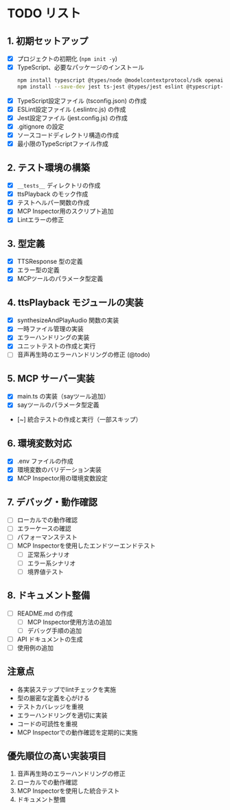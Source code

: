 # TODO リスト

## 1. 初期セットアップ
- [x] プロジェクトの初期化 (`npm init -y`)
- [x] TypeScript、必要なパッケージのインストール
  ```bash
  npm install typescript @types/node @modelcontextprotocol/sdk openai play-sound
  npm install --save-dev jest ts-jest @types/jest eslint @typescript-eslint/parser @typescript-eslint/eslint-plugin @modelcontextprotocol/inspector
  ```
- [x] TypeScript設定ファイル (tsconfig.json) の作成
- [x] ESLint設定ファイル (.eslintrc.js) の作成
- [x] Jest設定ファイル (jest.config.js) の作成
- [x] .gitignore の設定
- [x] ソースコードディレクトリ構造の作成
- [x] 最小限のTypeScriptファイル作成

## 2. テスト環境の構築
- [x] `__tests__` ディレクトリの作成
- [x] ttsPlayback のモック作成
- [x] テストヘルパー関数の作成
- [x] MCP Inspector用のスクリプト追加
- [x] Lintエラーの修正

## 3. 型定義
- [x] TTSResponse 型の定義
- [x] エラー型の定義
- [x] MCPツールのパラメータ型定義

## 4. ttsPlayback モジュールの実装
- [x] synthesizeAndPlayAudio 関数の実装
- [x] 一時ファイル管理の実装
- [x] エラーハンドリングの実装
- [x] ユニットテストの作成と実行
- [ ] 音声再生時のエラーハンドリングの修正 (@todo)

## 5. MCP サーバー実装
- [x] main.ts の実装（sayツール追加）
- [x] sayツールのパラメータ型定義
- [~] 統合テストの作成と実行（一部スキップ）

## 6. 環境変数対応
- [x] .env ファイルの作成
- [x] 環境変数のバリデーション実装
- [x] MCP Inspector用の環境変数設定

## 7. デバッグ・動作確認
- [ ] ローカルでの動作確認
- [ ] エラーケースの確認
- [ ] パフォーマンステスト
- [ ] MCP Inspectorを使用したエンドツーエンドテスト
  - [ ] 正常系シナリオ
  - [ ] エラー系シナリオ
  - [ ] 境界値テスト

## 8. ドキュメント整備
- [ ] README.md の作成
  - [ ] MCP Inspector使用方法の追加
  - [ ] デバッグ手順の追加
- [ ] API ドキュメントの生成
- [ ] 使用例の追加

## 注意点
- 各実装ステップでlintチェックを実施
- 型の厳密な定義を心がける
- テストカバレッジを重視
- エラーハンドリングを適切に実装
- コードの可読性を重視
- MCP Inspectorでの動作確認を定期的に実施

## 優先順位の高い実装項目
1. 音声再生時のエラーハンドリングの修正
2. ローカルでの動作確認
3. MCP Inspectorを使用した統合テスト
4. ドキュメント整備 